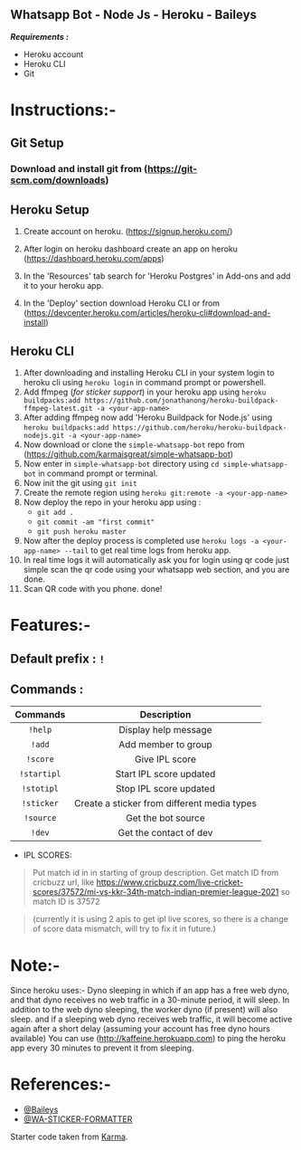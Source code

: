 ## Whatsapp Bot - Node Js - Heroku - Baileys

**_Requirements :_**

- Heroku account
- Heroku CLI
- Git

# Instructions:-

## Git Setup

### Download and install git from (https://git-scm.com/downloads)

## Heroku Setup

1. Create account on heroku. (https://signup.heroku.com/)

2. After login on heroku dashboard create an app on heroku (https://dashboard.heroku.com/apps)

3. In the 'Resources' tab search for 'Heroku Postgres' in Add-ons and add it to your heroku app.

4. In the 'Deploy' section download Heroku CLI or from (https://devcenter.heroku.com/articles/heroku-cli#download-and-install)

## Heroku CLI

1. After downloading and installing Heroku CLI in your system login to heroku cli using `heroku login` in command prompt or powershell.
2. Add ffmpeg (_for sticker support_) in your heroku app using `heroku buildpacks:add https://github.com/jonathanong/heroku-buildpack-ffmpeg-latest.git -a <your-app-name>`
3. After adding ffmpeg now add 'Heroku Buildpack for Node.js' using `heroku buildpacks:add https://github.com/heroku/heroku-buildpack-nodejs.git -a <your-app-name>`
4. Now download or clone the `simple-whatsapp-bot` repo from (https://github.com/karmaisgreat/simple-whatsapp-bot)
5. Now enter in `simple-whatsapp-bot` directory using `cd simple-whatsapp-bot` in command prompt or terminal.
6. Now init the git using `git init`
7. Create the remote region using `heroku git:remote -a <your-app-name>`
8. Now deploy the repo in your heroku app using :
   - `git add .`
   - `git commit -am "first commit"`
   - `git push heroku master`
9. Now after the deploy process is completed use `heroku logs -a <your-app-name> --tail` to get real time logs from heroku app.
10. In real time logs it will automatically ask you for login using qr code just simple scan the qr code using your whatsapp web section, and you are done.
11. Scan QR code with you phone. done!

# Features:-

## Default prefix : `!`

## Commands :

|  Commands   |                 Description                 |
| :---------: | :-----------------------------------------: |
|   `!help`   |            Display help message             |
|   `!add`    |             Add member to group             |
|  `!score`   |               Give IPL score                |
| `!startipl` |           Start IPL score updated           |
| `!stotipl`  |           Stop IPL score updated            |
| `!sticker`  | Create a sticker from different media types |
|  `!source`  |             Get the bot source              |
|   `!dev`    |           Get the contact of dev            |

- IPL SCORES:

> Put match id in in starting of group description.
> Get match ID from cricbuzz url, like https://www.cricbuzz.com/live-cricket-scores/37572/mi-vs-kkr-34th-match-indian-premier-league-2021 so match ID is 37572

> (currently it is using 2 apis to get ipl live scores, so there is a change of score data mismatch, will try to fix it in future.)

# Note:-

Since heroku uses:- Dyno sleeping in which if an app has a free web dyno, and that dyno receives no web traffic in a 30-minute period, it will sleep. In addition to the web dyno sleeping, the worker dyno (if present) will also sleep. and if a sleeping web dyno receives web traffic, it will become active again after a short delay (assuming your account has free dyno hours available)
You can use (http://kaffeine.herokuapp.com) to ping the heroku app every 30 minutes to prevent it from sleeping.

# References:-

- [@Baileys](https://github.com/adiwajshing/Baileys)
- [@WA-STICKER-FORMATTER](https://github.com/Alensaito1/wa-sticker-formatter)

Starter code taken from [Karma](https://github.com/karmaisgreat/simple-whatsapp-bot).

